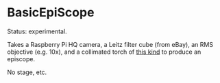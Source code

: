 # BasicEpiScope

Status: experimental.

Takes a Raspberry Pi HQ camera, a Leitz filter cube (from eBay), an RMS objective (e.g. 10x), and a collimated torch of [this kind](https://www.amazon.co.uk/Linkax-Flashlight-Adjustable-Waterproof-Batteries/dp/B071GYJTST/ref=sr_1_2_sspa?crid=33GOAKGB1NR8E&keywords=torch&qid=1663365013&sprefix=torch%2Caps%2C350&sr=8-2-spons&psc=1) to produce an episcope.

No stage, etc.
